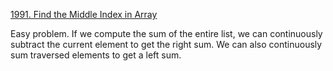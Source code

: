 [1991. Find the Middle Index in Array](https://leetcode.com/problems/find-the-middle-index-in-array/)

Easy problem. If we compute the sum of the entire list, we can continuously subtract the current element to get the right sum. We can also continuously sum traversed elements to get a left sum.